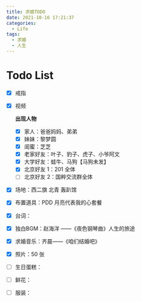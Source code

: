 ```yaml
---
title: 求婚TODO
date: 2021-10-16 17:21:37
categories: 
  - Life
tags:
  - 求婚
  - 人生
---
```


# Todo List

- [x] 戒指

- [x] 视频

  **出现人物**

  - [x] 家人：爸爸妈妈、弟弟
  - [x] 妹妹：黎梦圆
  - [x] 闺蜜：芝芝
  - [x] 老家好友：叶子、豹子、虎子、小爷阿文
  - [x] 大学好友：蛙牛、马狗【马狗未发】
  - [x] 北京好友 1：201 全体
  - [ ] 北京好友 2：国粹交流群全体

- [x] 场地：西二旗 北青 轰趴馆

- [x] 布置道具：PDD 月亮代表我的心套餐

- [x] 台词：

- [x] 独白BGM：赵海洋 ——《夜色钢琴曲》人生的旅途

- [x] 求婚音乐：齐晨——《咱们结婚吧》

- [x] 照片：50 张

- [ ] 生日蛋糕：

- [ ] 鲜花：

- [ ] 服装：
